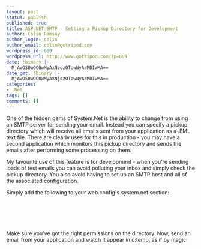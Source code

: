 ```yaml
---
layout: post
status: publish
published: true
title: ASP.NET SMTP - Setting a Pickup Directory for Development
author: Colin Ramsay
author_login: colin
author_email: colin@gotripod.com
wordpress_id: 669
wordpress_url: http://www.gotripod.com/?p=669
date: !binary |-
  MjAwOS0wOC0wMyAxNzozOTowNyArMDIwMA==
date_gmt: !binary |-
  MjAwOS0wOC0wMyAxNjozOTowNyArMDIwMA==
categories:
- .Net
tags: []
comments: []
---
```

<p>One of the hidden gems of System.Net is the ability to change from using an SMTP server for sending your email. Instead you can specify a pickup directory which will receive all emails sent from your application as a .EML text file. There are clearly uses for this in production - you may have a second application which monitors this pickup directory and sends the emails after performing some processing on them.</p>
<p>My favourite use of this feature is for development - when you're sending loads of test emails you can avoid polluting your inbox and simply check the pickup directory. You also avoid having to set up an SMTP host and all of the associated configuration.</p>
<p>Simply add the following to your web.config's system.net section:</p>
<pre lang="xml"><mailSettings>
	<smtp deliveryMethod="SpecifiedPickupDirectory">
		<specifiedPickupDirectory pickupDirectoryLocation="c:temp"/>
	</smtp>
</mailSettings></pre>
<p>Make sure you've got the right permissions on the directory. Now, send an email from your application and watch it appear in c:temp, as if by magic!</p>
